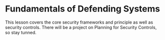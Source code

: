 # Fundamentals of Defending Systems

This lesson covers the core security frameworks and principle as well as security controls. There will be a project on Planning for Security Controls, so stay tunned.
